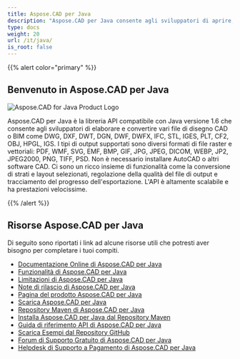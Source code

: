 ```yaml
---
title: Aspose.CAD per Java
description: "Aspose.CAD per Java consente agli sviluppatori di aprire, leggere e elaborare i file di formato AutoCAD DWG, DXF, DWT e altri file CAD e BIM, come: DGN, DWF, DWFX, IFC, STL, IGES, PLT, CF2, OBJ, HPGL, IGS."
type: docs
weight: 20
url: /it/java/
is_root: false
---
```


{{% alert color="primary" %}}

## **Benvenuto in Aspose.CAD per Java**

![Aspose.CAD for Java Product Logo](/_assets/home_2.png)

Aspose.CAD per Java è la libreria API compatibile con Java versione 1.6 che consente agli sviluppatori di elaborare e convertire vari file di disegno CAD o BIM come DWG, DXF, DWT, DGN, DWF, DWFX, IFC, STL, IGES, PLT, CF2, OBJ, HPGL, IGS. I tipi di output supportati sono diversi formati di file raster e vettoriali: PDF, WMF, SVG, EMF, BMP, GIF, JPG, JPEG, DICOM, WEBP, JP2, JPEG2000, PNG, TIFF, PSD. Non è necessario installare AutoCAD o altri software CAD.
Ci sono un ricco insieme di funzionalità come la conversione di strati e layout selezionati, regolazione della qualità del file di output e tracciamento del progresso dell'esportazione. L'API è altamente scalabile e ha prestazioni velocissime.

{{% /alert %}}

## **Risorse Aspose.CAD per Java**

Di seguito sono riportati i link ad alcune risorse utili che potresti aver bisogno per completare i tuoi compiti.

- [Documentazione Online di Aspose.CAD per Java](/it/cad/java/)
- [Funzionalità di Aspose.CAD per Java](/it/cad/java/product-overview/#advanced-api-features)
- [Limitazioni di Aspose.CAD per Java](/it/cad/java/product-overview/#not-yet-supported)
- [Note di rilascio di Aspose.CAD per Java](https://releases.aspose.com/cad/java/release-notes/)
- [Pagina del prodotto Aspose.CAD per Java](https://products.aspose.com/cad/java/)
- [Scarica Aspose.CAD per Java](https://releases.aspose.com/cad/java/)
- [Repository Maven di Aspose.CAD per Java](https://releases.aspose.com/java/repo/com/aspose/aspose-cad/)
- [Installa Aspose.CAD per Java dal Repository Maven](/it/cad/java/installation/)
- [Guida di riferimento API di Aspose.CAD per Java](https://reference.aspose.com/cad/java)
- [Scarica Esempi dal Repository GitHub](https://github.com/aspose-cad/Aspose.CAD-for-Java)
- [Forum di Supporto Gratuito di Aspose.CAD per Java](https://forum.aspose.com/c/cad/19)
- [Helpdesk di Supporto a Pagamento di Aspose.CAD per Java](https://helpdesk.aspose.com/)
